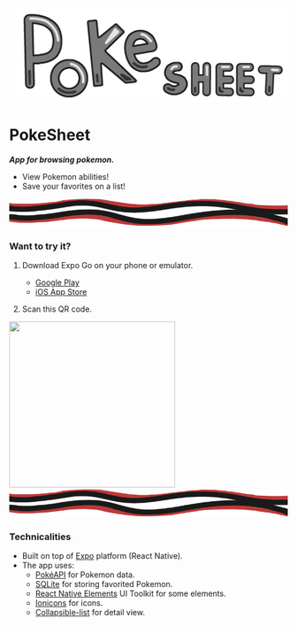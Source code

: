 ![logo](https://github.com/jonneaspinen/PokeSheet/blob/main/assets/PokeSheet.png?raw=true)
# PokeSheet
***App for browsing pokemon.***
- View Pokemon abilities!
- Save your favorites on a list!

<img src="https://github.com/jonneaspinen/PokeSheet/blob/main/assets/flavorElement.png?raw=true" width="1000" height="50">

### Want to try it?
1. Download Expo Go on your phone or emulator.
    - [Google Play](https://play.google.com/store/apps/details?id=host.exp.exponent&hl=en&gl=US)
    - [iOS App Store](https://apps.apple.com/us/app/expo-go/id982107779)

2. Scan this QR code.
<img src="https://qr.expo.dev/expo-go?owner=jonneaspinen&slug=pokesheet&releaseChannel=default&host=exp.host" width="300" height="300">

<img src="https://github.com/jonneaspinen/PokeSheet/blob/main/assets/flavorElement.png?raw=true" width="1000" height="50">

### Technicalities
- Built on top of [Expo](https://expo.dev/) platform (React Native).
- The app uses:
    - [PokéAPI](https://pokeapi.co/) for Pokemon data.
    - [SQLite](https://www.sqlite.org/index.html) for storing favorited Pokemon.
    - [React Native Elements](https://reactnativeelements.com/) UI Toolkit for some elements.
    - [Ionicons](https://ionic.io/ionicons) for icons.
    - [Collapsible-list](https://github.com/hamidhadi/react-native-collapsible-list) for detail view.
